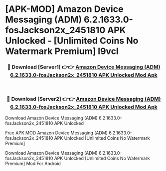 # [APK-MOD] Amazon Device Messaging (ADM) 6.2.1633.0-fosJackson2x_2451810 APK Unlocked - [Unlimited Coins No Watermark Premium] l9vcl



<div align="center">
<h3>🔴 Download [Server1] 👉👉 <a href="https://momento.my/?title=Amazon_Device_Messaging_(ADM)_6.2.1633.0-fosJackson2x_2451810_APK_Unlocked">Amazon Device Messaging (ADM) 6.2.1633.0-fosJackson2x_2451810 APK Unlocked Mod Apk</a></h3><br>

<h3>🔴 Download [Server2] 👉👉 <a href="https://momento.my/?title=Amazon_Device_Messaging_(ADM)_6.2.1633.0-fosJackson2x_2451810_APK_Unlocked">Amazon Device Messaging (ADM) 6.2.1633.0-fosJackson2x_2451810 APK Unlocked Mod Apk</a></h3>
</div>



Download Amazon Device Messaging (ADM) 6.2.1633.0-fosJackson2x_2451810 APK Unlocked 

Free APK MOD Amazon Device Messaging (ADM) 6.2.1633.0-fosJackson2x_2451810 APK Unlocked [Unlimited Coins No Watermark Premium]

Download Amazon Device Messaging (ADM) 6.2.1633.0-fosJackson2x_2451810 APK Unlocked [Unlimited Coins No Watermark Premium] Mod For Android
